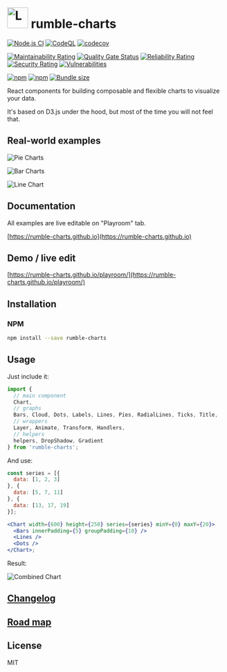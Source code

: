 # <img src="https://raw.githubusercontent.com/rumble-charts/rumble-charts/master/images/logo.png" alt="Logo" width="48" height="48" /> rumble-charts

[![Node.js CI](https://github.com/rumble-charts/rumble-charts/actions/workflows/node.js.yml/badge.svg)](https://github.com/rumble-charts/rumble-charts/actions/workflows/node.js.yml)
[![CodeQL](https://github.com/rumble-charts/rumble-charts/actions/workflows/codeql-analysis.yml/badge.svg)](https://github.com/rumble-charts/rumble-charts/actions/workflows/codeql-analysis.yml)
[![codecov](https://codecov.io/gh/rumble-charts/rumble-charts/branch/master/graph/badge.svg)](https://codecov.io/gh/rumble-charts/rumble-charts)

[![Maintainability Rating](https://sonarcloud.io/api/project_badges/measure?project=rumble-charts_rumble-charts&metric=sqale_rating)](https://sonarcloud.io/dashboard?id=rumble-charts_rumble-charts)
[![Quality Gate Status](https://sonarcloud.io/api/project_badges/measure?project=rumble-charts_rumble-charts&metric=alert_status)](https://sonarcloud.io/dashboard?id=rumble-charts_rumble-charts)
[![Reliability Rating](https://sonarcloud.io/api/project_badges/measure?project=rumble-charts_rumble-charts&metric=reliability_rating)](https://sonarcloud.io/dashboard?id=rumble-charts_rumble-charts)
[![Security Rating](https://sonarcloud.io/api/project_badges/measure?project=rumble-charts_rumble-charts&metric=security_rating)](https://sonarcloud.io/dashboard?id=rumble-charts_rumble-charts)
[![Vulnerabilities](https://sonarcloud.io/api/project_badges/measure?project=rumble-charts_rumble-charts&metric=vulnerabilities)](https://sonarcloud.io/dashboard?id=rumble-charts_rumble-charts)

[![npm](https://img.shields.io/npm/v/rumble-charts.svg)](https://www.npmjs.com/package/rumble-charts)
[![npm](https://img.shields.io/npm/dm/rumble-charts.svg)](https://www.npmjs.com/package/rumble-charts)
[![Bundle size](https://flat.badgen.net/bundlephobia/minzip/rumble-charts)](https://bundlephobia.com/package/rumble-charts@latest)

React components for building composable and flexible charts to visualize your data.

It's based on D3.js under the hood, but most of the time you will not feel that.

## Real-world examples

![Pie Charts](./docs/images/05.png)

![Bar Charts](./docs/images/07.png)

![Line Chart](./docs/images/03.png)

## Documentation

All examples are live editable on "Playroom" tab.

[https://rumble-charts.github.io](https://rumble-charts.github.io)

## Demo / live edit

[https://rumble-charts.github.io/playroom/](https://rumble-charts.github.io/playroom/)

## Installation

### NPM

```bash
npm install --save rumble-charts
```

## Usage

Just include it:

```javascript
import {
  // main component
  Chart,
  // graphs
  Bars, Cloud, Dots, Labels, Lines, Pies, RadialLines, Ticks, Title,
  // wrappers
  Layer, Animate, Transform, Handlers,
  // helpers
  helpers, DropShadow, Gradient
} from 'rumble-charts';
```

And use:

```jsx
const series = [{
  data: [1, 2, 3]
}, {
  data: [5, 7, 11]
}, {
  data: [13, 17, 19]
}];

<Chart width={600} height={250} series={series} minY={0} maxY={20}>
  <Bars innerPadding={5} groupPadding={10} />
  <Lines />
  <Dots />
</Chart>;
```

Result:

![Combined Chart](./docs/images/08.png)

## [Changelog](CHANGELOG.md)

## [Road map](ROADMAP.md)

## License

MIT
